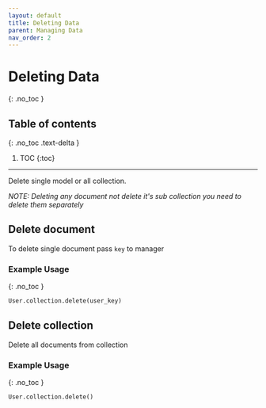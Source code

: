 ```yaml
---
layout: default
title: Deleting Data
parent: Managing Data
nav_order: 2
---
```


# Deleting Data
{: .no_toc }

## Table of contents
{: .no_toc .text-delta }

1. TOC
{:toc}

---
Delete single model or all collection. 

*NOTE: Deleting any document not delete it's sub collection you need to delete them separately*

## Delete document
To delete single document pass `key` to manager

### Example Usage
{: .no_toc }

```python
User.collection.delete(user_key)
```

## Delete collection
Delete all documents from collection

### Example Usage
{: .no_toc }

```python
User.collection.delete()
```
